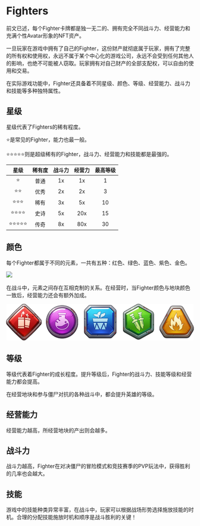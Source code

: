 # Fighters

前文已述，每个Fighter卡牌都是独一无二的、拥有完全不同战斗力、经营能力和充满个性Avatar形象的NFT资产。

一旦玩家在游戏中拥有了自己的Fighter，这份财产就彻底属于玩家，拥有了完整的所有权和使用权，永远不属于某个中心化的游戏公司，永远不会受到任何其他人的影响，也绝不可能被人窃取。玩家拥有对自己财产的全部支配权，可以自由的使用和交易。

在实际游戏功能中，Fighter还具备着不同星级、颜色、等级、经营能力、战斗力和技能等多种独特属性。

## **星级**

星级代表了Fighters的稀有程度。

⭐是常见的Fighter，能力也最一般。

⭐⭐⭐⭐⭐则是超级稀有的Fighter，战斗力、经营能力和技能都是最强的。

| 星级 | 稀有度 | 战斗力 | 经营力 | 最高等级 |
| :---: | :---: | :---: | :---: | :---: |
| ⭐ | 普通 | 1x | 1x | 1 |
| ⭐⭐ | 优秀 | 2x | 2x | 3 |
| ⭐⭐⭐ | 稀有 | 3x | 5x | 10 |
| ⭐⭐⭐⭐ | 史诗 | 5x | 20x | 15 |
| ⭐⭐⭐⭐⭐ | 传奇 | 8x | 80x | 30 |

## **颜色**

每个Fighter都属于不同的元素，一共有五种：红色、绿色、蓝色、紫色、金色。

![](https://secure.wostatic.cn/static/8ygVKUabrF4N3oydQfK6Ue/image.png)

在战斗中，元素之间存在互相克制的关系。在经营时，当Fighter颜色与地块颜色一致后，经营能力还会有额外加成。

![](../.gitbook/assets/image_5.png)

## **等级**

等级代表着Fighter的成长程度。提升等级后，Fighter的战斗力、技能等级和经营能力都会提高。

在经营地块和参与僵尸对抗的各种战斗中，都会提升英雄的等级。

## **经营能力**

经营能力越高，所经营地块的产出则会越多。

## **战斗力**

战斗力越高，Fighter在对决僵尸的冒险模式和竞技赛季的PVP玩法中，获得胜利的几率也会越大。

## **技能**

游戏中的技能种类异常丰富，在战斗中，玩家可以根据战场形势选择施放技能的时机。合理的分配技能施放时机和顺序是战斗胜利的关键！

